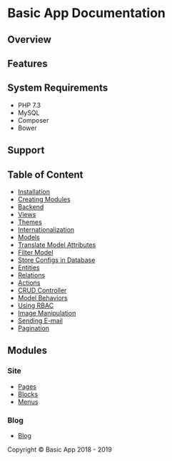 # Basic App Documentation

## Overview

## Features

## System Requirements

  - PHP 7.3
  - MySQL
  - Composer
  - Bower

## Support

## Table of Content

  - [Installation](#)
  - [Creating Modules](#)
  - [Backend](#)
  - [Views](#)
  - [Themes](#)
  - [Internationalization](#)
  - [Models](#)
  - [Translate Model Attributes](#)
  - [Filter Model](#)
  - [Store Configs in Database](#) 
  - [Entities](#)
  - [Relations](#)
  - [Actions](#)
  - [CRUD Controller](#)
  - [Model Behaviors](#)
  - [Using RBAC](#)
  - [Image Manipulation](#)
  - [Sending E-mail](#)
  - [Pagination](#)
  
## Modules

### Site

  - [Pages](#)
  - [Blocks](#)
  - [Menus](#)

### Blog

  - [Blog](#)

Copyright &copy; Basic App 2018 - 2019